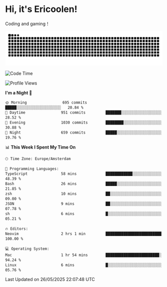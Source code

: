 # Hi, it's Ericoolen!
Coding and gaming！

<picture>
  <source media="(prefers-color-scheme: dark)" srcset="https://raw.githubusercontent.com/Eric-Song-Nop/Eric-Song-Nop/output/github-contribution-grid-snake-dark.svg">
  <source media="(prefers-color-scheme: light)" srcset="https://raw.githubusercontent.com/Eric-Song-Nop/Eric-Song-Nop/output/github-contribution-grid-snake.svg">
  <img alt="github contribution grid snake animation" src="https://raw.githubusercontent.com/Eric-Song-Nop/Eric-Song-Nop/output/github-contribution-grid-snake.svg">
</picture>

<!--START_SECTION:waka-->
![Code Time](http://img.shields.io/badge/Code%20Time-1%2C839%20hrs%207%20mins-blue)

![Profile Views](http://img.shields.io/badge/Profile%20Views-0-blue)

**I'm a Night 🦉** 

```text
🌞 Morning                695 commits         █████░░░░░░░░░░░░░░░░░░░░   20.84 % 
🌆 Daytime                951 commits         ███████░░░░░░░░░░░░░░░░░░   28.52 % 
🌃 Evening                1030 commits        ████████░░░░░░░░░░░░░░░░░   30.88 % 
🌙 Night                  659 commits         █████░░░░░░░░░░░░░░░░░░░░   19.76 % 
```


📊 **This Week I Spent My Time On** 

```text
🕑︎ Time Zone: Europe/Amsterdam

💬 Programming Languages: 
TypeScript               58 mins             ████████████░░░░░░░░░░░░░   48.39 % 
Bash                     26 mins             █████░░░░░░░░░░░░░░░░░░░░   21.85 % 
zsh                      10 mins             ██░░░░░░░░░░░░░░░░░░░░░░░   09.00 % 
JSON                     9 mins              ██░░░░░░░░░░░░░░░░░░░░░░░   07.78 % 
sh                       6 mins              █░░░░░░░░░░░░░░░░░░░░░░░░   05.21 % 

🔥 Editors: 
Neovim                   2 hrs 1 min         █████████████████████████   100.00 % 

💻 Operating System: 
Mac                      1 hr 54 mins        ████████████████████████░   94.24 % 
Linux                    6 mins              █░░░░░░░░░░░░░░░░░░░░░░░░   05.76 % 
```


 Last Updated on 26/05/2025 22:07:48 UTC
<!--END_SECTION:waka-->
